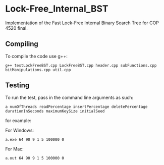 # Lock-Free_Internal_BST
Implementation of the Fast Lock-Free Internal Binary Search Tree for COP 4520 final.

## Compiling

To compile the code use g++:

```
g++ testLockFreeBST.cpp LockFreeBST.cpp header.cpp subFunctions.cpp bitManipulations.cpp util.cpp
```

## Testing

To run the test, pass in the command line arguments as such:

```
a numOfThreads readPercentage insertPercentage deletePercentage durationInSeconds maximumKeySize initialSeed
```

for example:

For Windows:
```
a.exe 64 90 9 1 5 100000 0
```

For Mac:
```
a.out 64 90 9 1 5 100000 0
```
